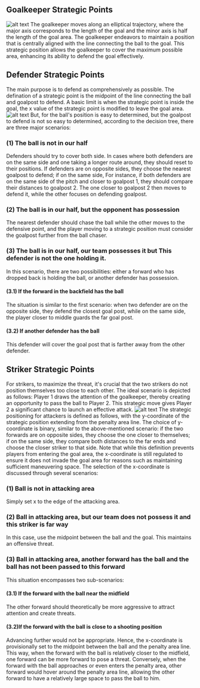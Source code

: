 ## Goalkeeper Strategic Points
![alt text](image.png)
The goalkeeper moves along an elliptical trajectory, where the major axis corresponds to the length of the goal and the minor axis is half the length of the goal area. The goalkeeper endeavors to maintain a position that is centrally aligned with the line connecting the ball to the goal. This strategic position allows the goalkeeper to cover the maximum possible area, enhancing its ability to defend the goal effectively.

## Defender Strategic Points
The main purpose is to defend as comprehensively as possible.
The defination of a strategic point is the midpoint of the line connecting the ball and goalpost to defend. A basic limit is when the strategic point is inside the goal, the x value of the strategic point is modified to leave the goal area.
![alt text](image-1.png)
But, for the ball's position is easy to determined, but the goalpost to defend is not so easy to determined, according to the decision tree, there are three major scenarios:
### (1) The ball is not in our half 
Defenders should try to cover both side. In cases where both defenders are on the same side and one taking a longer route around, they should reset to their positions. If defenders are on opposite sides, they choose the nearest goalpost to defend; if on the same side, For instance, if both defenders are on the same side of the pitch and closer to goalpost 1, they should compare their distances to goalpost 2. The one closer to goalpost 2 then moves to defend it, while the other focuses on defending goalpost.

### (2) The ball is in our half, but the opponent has possession
The nearest defender should chase the ball while the other moves to the defensive point, and the player moving to a strategic position must consider the goalpost further from the ball chaser.

### (3) The ball is in our half, our team possesses it but This defender is not the one holding it.
In this scenario, there are two possibilities: either a forward who has dropped back is holding the ball, or another defender has possession. 
#### (3.1) If the forward in the backfield has the ball
The situation is similar to the first scenario: when two defender are on the opposite side, they defend the closest goal post, while on the same side, the player closer to middle guards the far goal post. 
#### (3.2) If another defender has the ball
This defender will cover the goal post that is farther away from the other defender.

## Striker Strategic Points
For strikers, to maximize the threat, it's crucial that the two strikers do not position themselves too close to each other. The ideal scenario is depicted as follows: Player 1 draws the attention of the goalkeeper, thereby creating an opportunity to pass the ball to Player 2. This strategic move gives Player 2 a significant chance to launch an effective attack.
![alt text](image-2.png)
The strategic positioning for attackers is defined as follows, with the y-coordinate of the strategic position extending from the penalty area line. The choice of y-coordinate is binary, similar to the above-mentioned scenario: if the two forwards are on opposite sides, they choose the one closer to themselves; if on the same side, they compare both distances to the far ends and choose the closer striker to that side. Note that while this definition prevents players from entering the goal area, the x-coordinate is still regulated to ensure it does not invade the goal area for reasons such as maintaining sufficient maneuvering space. 
The selection of the x-coordinate is discussed through several scenarios:
### (1) Ball is not in attacking area
Simply set x to the edge of the attacking area.
### (2) Ball in attacking area, but our team does not possess it and this striker is far way
 In this case, use the midpoint between the ball and the goal. This maintains an offensive threat.
### (3) Ball in attacking area, another forward has the ball and the ball has not been passed to this forward
This situation encompasses two sub-scenarios:
#### (3.1) If the forward with the ball near the midfield
 The other forward should theoretically be more aggressive to attract attention and create threats. 
#### (3.2)If the forward with the ball is close to a shooting position
 Advancing further would not be appropriate. Hence, the x-coordinate is provisionally set to the midpoint between the ball and the penalty area line. This way, when the forward with the ball is relatively closer to the midfield, one forward can be more forward to pose a threat. Conversely, when the forward with the ball approaches or even enters the penalty area, other forward would hover around the penalty area line, allowing the other forward to have a relatively large space to pass the ball to him.
